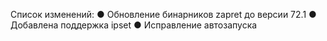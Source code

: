 Список изменений:  ● Обновление бинарников zapret до версии 72.1 ● Добавлена поддержка ipset ● Исправление автозапуска
